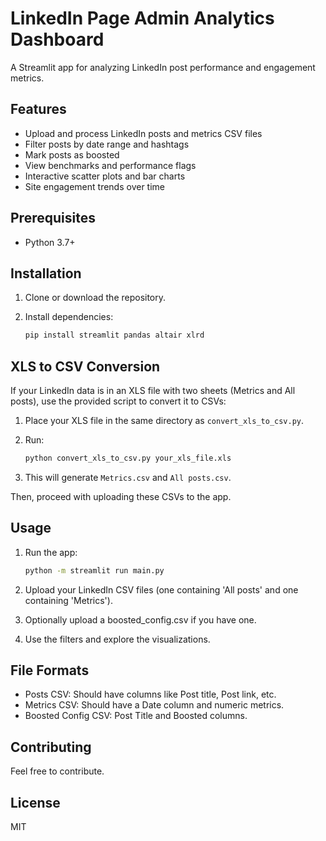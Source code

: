 # LinkedIn Page Admin Analytics Dashboard

A Streamlit app for analyzing LinkedIn post performance and engagement metrics.

## Features

- Upload and process LinkedIn posts and metrics CSV files
- Filter posts by date range and hashtags
- Mark posts as boosted
- View benchmarks and performance flags
- Interactive scatter plots and bar charts
- Site engagement trends over time

## Prerequisites

- Python 3.7+

## Installation

1. Clone or download the repository.
2. Install dependencies:

   ```bash
   pip install streamlit pandas altair xlrd
   ```

## XLS to CSV Conversion

If your LinkedIn data is in an XLS file with two sheets (Metrics and All posts), use the provided script to convert it to CSVs:

1. Place your XLS file in the same directory as `convert_xls_to_csv.py`.
2. Run:

   ```bash
   python convert_xls_to_csv.py your_xls_file.xls
   ```

3. This will generate `Metrics.csv` and `All posts.csv`.

Then, proceed with uploading these CSVs to the app.

## Usage

1. Run the app:

   ```bash
   python -m streamlit run main.py
   ```

2. Upload your LinkedIn CSV files (one containing 'All posts' and one containing 'Metrics').
3. Optionally upload a boosted_config.csv if you have one.
4. Use the filters and explore the visualizations.

## File Formats

- Posts CSV: Should have columns like Post title, Post link, etc.
- Metrics CSV: Should have a Date column and numeric metrics.
- Boosted Config CSV: Post Title and Boosted columns.

## Contributing

Feel free to contribute.

## License

MIT
